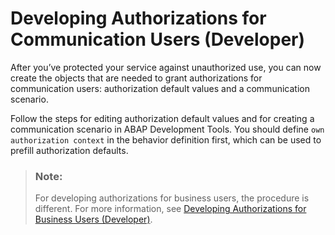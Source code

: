 <!-- loiofadf4b58d21c469aa5f7c6cf3cf66a26 -->

# Developing Authorizations for Communication Users \(Developer\)

After you’ve protected your service against unauthorized use, you can now create the objects that are needed to grant authorizations for communication users: authorization default values and a communication scenario.

Follow the steps for editing authorization default values and for creating a communication scenario in ABAP Development Tools. You should define `own authorization context` in the behavior definition first, which can be used to prefill authorization defaults.

> ### Note:  
> For developing authorizations for business users, the procedure is different. For more information, see [Developing Authorizations for Business Users \(Developer\)](developing-authorizations-for-business-users-developer-6466244.md).

